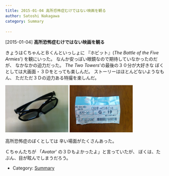 ```yaml
---
title: 2015-01-04 高所恐怖症むけではない映画を観る
author: Satoshi Nakagawa
category: Summary

---
```


[2015-01-04] **高所恐怖症むけではない映画を観る** 

 きょうはＣちゃんとＢくんといっしょに
『ホビット』(_The Battle of the Five Armies_')
を観にいった。
なんか安っぽい眼鏡なので期待していなかったのだが、
なかなかの迫力だった。
_The Two Towers_'の最後の３０分が大好きな
ぼくとしては大画面・３Ｄをとっても楽しんだ。
ストーリーはほとんどないようなもん、
ただただ３Ｄの迫力ある特撮を楽しんだ。

<img src="/pict/2015-01-12-glasses.jpg" alt="３Ｄめがね" width="200"/>
<img src="/pict/2015-01-08-ticket.jpg" alt="切符" width="200"/>

<!--more-->
 高所恐怖症のぼくとしては
辛い場面がたくさんあった。

 Ｃちゃんたちが
「_Avatar_' の３Ｄもよかったよ」と言っていたが、
ぼくは、たぶん、目が眩んでしまうだろう。

- Category: [Summary](https://merapano.github.io/categories.html#Summary)

